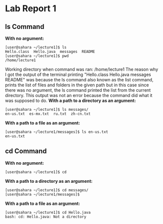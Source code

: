 # Lab Report 1
## ls Command
**With no argument:**
```
[user@sahara ~/lecture1]$ ls
Hello.class  Hello.java  messages  README
[user@sahara ~/lecture1]$ pwd
/home/lecture1
```
Working directory when command was ran: /home/lecture1
The reason why I got the output of the terminal printing "Hello.class Hello.java messages README" was because the ls command also known as the list command, prints the list of files and folders in the given path but in this case since there was no argument, the ls command printed the list from the current directory. 
This output was not an error because the command did what it was supposed to do.
**With a path to a directory as an argument:**
```
[user@sahara ~/lecture1]$ ls messages/
en-us.txt  es-mx.txt  ru.txt  zh-cn.txt
```
**With a path to a file as an argument:**
```
[user@sahara ~/lecture1/messages]$ ls en-us.txt 
en-us.txt
```
## cd Command
**With no argument:**
```
[user@sahara ~/lecture1]$ cd
```
**With a path to a directory as an argument:**
```
[user@sahara ~/lecture1]$ cd messages/
[user@sahara ~/lecture1/messages]$
```
**With a path to a file as an argument:**
```
[user@sahara ~/lecture1]$ cd Hello.java 
bash: cd: Hello.java: Not a directory
```

